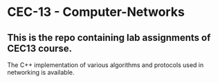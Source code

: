 # CEC-13 - Computer-Networks
## This is the repo containing lab assignments of CEC13 course.

The C++ implementation of various algorithms and protocols used in networking is available.
